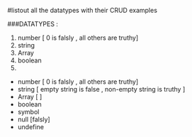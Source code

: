 #listout all the datatypes with their CRUD examples

###DATATYPES :

1. number [ 0 is falsly , all others are truthy]
2. string
3. Array
4. boolean
5.

- number [ 0 is falsly , all others are truthy]
- string [ empty string is false , non-empty string is truthy ]
- Array [ ]
- boolean
- symbol
- null [falsly]
- undefine
